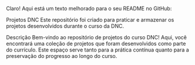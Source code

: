 
Claro! Aqui está um texto melhorado para o seu README no GitHub:

Projetos DNC
Este repositório foi criado para praticar e armazenar os projetos desenvolvidos durante o curso da DNC.

Descrição
Bem-vindo ao repositório de projetos do curso DNC! Aqui, você encontrará uma coleção de projetos que foram desenvolvidos como parte do currículo. Este espaço serve tanto para a prática contínua quanto para a preservação do progresso ao longo do curso.
